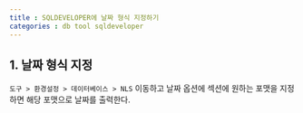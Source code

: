 ```yaml
---
title : SQLDEVELOPER에 날짜 형식 지정하기
categories : db tool sqldeveloper
---
```



## 1. 날짜 형식 지정
`도구 > 환경설정 > 데이터베이스 > NLS` 이동하고 날짜 옵션에 섹션에 원하는 포맷을 지정하면 해당 포맷으로 날짜를 출력한다. 



